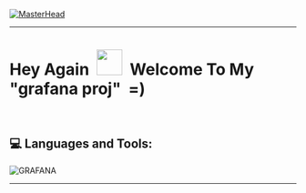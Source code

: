 [![MasterHead](https://thecloudlegion.com/images/devops.gif)](https://rishavchanda.io)

---

<p>
<h1> Hey Again &nbsp;<img src="https://raw.githubusercontent.com/MartinHeinz/MartinHeinz/master/wave.gif" height="45" width="45"/>&nbsp;&nbsp;Welcome To My "grafana proj" &nbsp;=)</h1>
</p>
<br/>

## 💻 Languages and Tools:

![GRAFANA](https://img.shields.io/badge/grafana-F46800.svg?style=flat&logo=grafana&logoColor=white&color=%23F46800)




---









  
